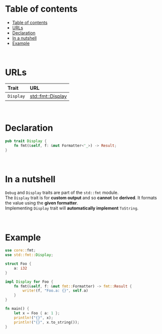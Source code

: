 # Table of contents
<!-- TOC -->
* [Table of contents](#table-of-contents)
* [URLs](#urls)
* [Declaration](#declaration)
* [In a nutshell](#in-a-nutshell)
* [Example](#example)
<!-- TOC -->

<br>

# URLs
|Trait|URL|
|:----|:------------|
|`Display`|[std::fmt::Display](https://doc.rust-lang.org/std/fmt/trait.Display.html)|

<br>

# Declaration
```rust
pub trait Display {
    fn fmt(&self, f: &mut Formatter<'_>) -> Result;
}
```

<br>

# In a nutshell
`Debug` and `Display` traits are part of the `std::fmt` module.<br>
The `Display` trait is for **custom output** and so **cannot** be **derived**. It formats the value using the **given formatter**.<br>
Implementing `Display` trait will **automatically implement** `ToString`.<br>

<br>

# Example
```Rust
use core::fmt;
use std::fmt::Display;

struct Foo {
    a: i32
}

impl Display for Foo {
    fn fmt(&self, f: &mut fmt::Formatter) -> fmt::Result {
        write!(f, "Foo.a: {}", self.a)
    }
}

fn main() {
    let x = Foo { a: 1 };
    println!("{}", x);
    println!("{}", x.to_string());
}
```
